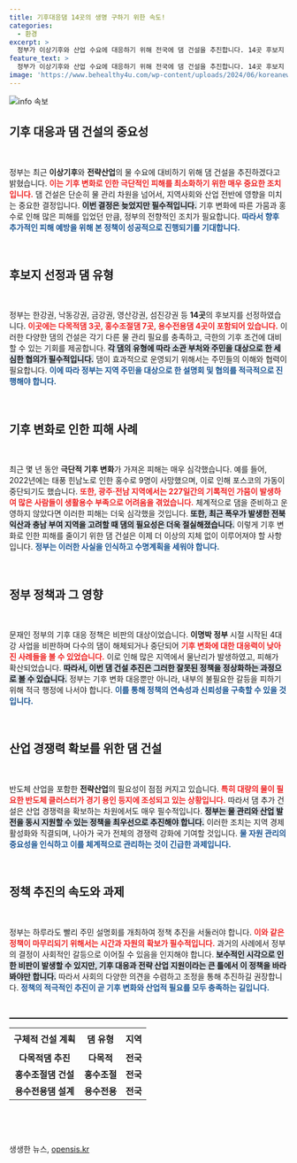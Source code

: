 ```yaml
---
title: 기후대응댐 14곳의 생명 구하기 위한 속도!
categories:
  - 환경
excerpt: >
  정부가 이상기후와 산업 수요에 대응하기 위해 전국에 댐 건설을 추진합니다. 14곳 후보지 선정, 기후 변화의 피해를 예방하는데 속도를 내야 한다는 목소리가 높아지고 있습니다.
feature_text: >
  정부가 이상기후와 산업 수요에 대응하기 위해 전국에 댐 건설을 추진합니다. 14곳 후보지 선정, 기후 변화의 피해를 예방하는데 속도를 내야 한다는 목소리가 높아지고 있습니다.
image: 'https://www.behealthy4u.com/wp-content/uploads/2024/06/koreanews.jpg'
---
```


<p><img src="https://www.behealthy4u.com/wp-content/uploads/2024/06/koreanews.jpg" alt="info 속보" /></p>

<h2 data-ke-size="size26">기후 대응과 댐 건설의 중요성</h2>

<p data-ke-size="size16">&nbsp;</p>

<p>정부는 최근 <b>이상기후</b>와 <b>전략산업</b>의 물 수요에 대비하기 위해 댐 건설을 추진하겠다고 밝혔습니다. <b><span style="color: #ee2323;">이는 기후 변화로 인한 극단적인 피해를 최소화하기 위한 매우 중요한 조치입니다.</span></b> 댐 건설은 단순히 물 관리 차원을 넘어서, 지역사회와 산업 전반에 영향을 미치는 중요한 결정입니다. <b><span style="background-color: #21538527;">이번 결정은 늦었지만 필수적입니다.</span></b> 기후 변화에 따른 가뭄과 홍수로 인해 많은 피해를 입었던 만큼, 정부의 전향적인 조치가 필요합니다. <b><span style="color: #1a5490;">따라서 향후 추가적인 피해 예방을 위해 본 정책이 성공적으로 진행되기를 기대합니다.</span></b></p>

<p data-ke-size="size16">&nbsp;</p>

<h2 data-ke-size="size26">후보지 선정과 댐 유형</h2>

<p data-ke-size="size16">&nbsp;</p>

<p>정부는 한강권, 낙동강권, 금강권, 영산강권, 섬진강권 등 <b>14곳</b>의 후보지를 선정하였습니다. <b><span style="color: #ee2323;">이곳에는 다목적댐 3곳, 홍수조절댐 7곳, 용수전용댐 4곳이 포함되어 있습니다.</span></b> 이러한 다양한 댐의 건설은 각기 다른 물 관리 필요를 충족하고, 극한의 기후 조건에 대비할 수 있는 기회를 제공합니다. <b><span style="background-color: #21538527;">각 댐의 유형에 따라 소관 부처와 주민을 대상으로 한 세심한 협의가 필수적입니다.</span></b> 댐이 효과적으로 운영되기 위해서는 주민들의 이해와 협력이 필요합니다. <b><span style="color: #1a5490;">이에 따라 정부는 지역 주민을 대상으로 한 설명회 및 협의를 적극적으로 진행해야 합니다.</span></b></p>

<p data-ke-size="size16">&nbsp;</p>

<h2 data-ke-size="size26">기후 변화로 인한 피해 사례</h2>

<p data-ke-size="size16">&nbsp;</p>

<p>최근 몇 년 동안 <b>극단적 기후 변화</b>가 가져온 피해는 매우 심각했습니다. 예를 들어, 2022년에는 태풍 힌남노로 인한 홍수로 9명이 사망했으며, 이로 인해 포스코의 가동이 중단되기도 했습니다. <b><span style="color: #ee2323;">또한, 광주·전남 지역에서는 227일간의 기록적인 가뭄이 발생하여 많은 사람들이 생활용수 부족으로 어려움을 겪었습니다.</span></b> 체계적으로 댐을 준비하고 운영하지 않았다면 이러한 피해는 더욱 심각했을 것입니다. <b><span style="background-color: #21538527;">또한, 최근 폭우가 발생한 전북 익산과 충남 부여 지역을 고려할 때 댐의 필요성은 더욱 절실해졌습니다.</span></b> 이렇게 기후 변화로 인한 피해를 줄이기 위한 댐 건설은 이제 더 이상의 지체 없이 이루어져야 할 사항입니다. <b><span style="color: #1a5490;">정부는 이러한 사실을 인식하고 수명계획을 세워야 합니다.</span></b></p>

<p data-ke-size="size16">&nbsp;</p>

<h2 data-ke-size="size26">정부 정책과 그 영향</h2>

<p data-ke-size="size16">&nbsp;</p>

<p>문재인 정부의 기후 대응 정책은 비판의 대상이었습니다. <b>이명박 정부</b> 시절 시작된 4대강 사업을 비판하며 다수의 댐이 해체되거나 중단되어 <b><span style="color: #ee2323;">기후 변화에 대한 대응력이 낮아진 사례들을 볼 수 있었습니다.</span></b> 이로 인해 많은 지역에서 물난리가 발생하였고, 피해가 확산되었습니다. <b><span style="background-color: #21538527;">따라서, 이번 댐 건설 추진은 그러한 잘못된 정책을 정상화하는 과정으로 볼 수 있습니다.</span></b> 정부는 기후 변화 대응뿐만 아니라, 내부의 불필요한 갈등을 피하기 위해 적극 행정에 나서야 합니다. <b><span style="color: #1a5490;">이를 통해 정책의 연속성과 신뢰성을 구축할 수 있을 것입니다.</span></b></p>

<p data-ke-size="size16">&nbsp;</p>

<h2 data-ke-size="size26">산업 경쟁력 확보를 위한 댐 건설</h2>

<p data-ke-size="size16">&nbsp;</p>

<p>반도체 산업을 포함한 <b>전략산업</b>의 필요성이 점점 커지고 있습니다. <b><span style="color: #ee2323;">특히 대량의 물이 필요한 반도체 클러스터가 경기 용인 등지에 조성되고 있는 상황입니다.</span></b> 따라서 댐 추가 건설은 산업 경쟁력을 확보하는 차원에서도 매우 필수적입니다. <b><span style="background-color: #21538527;">정부는 물 관리와 산업 발전을 동시 지원할 수 있는 정책을 최우선으로 추진해야 합니다.</span></b> 이러한 조치는 지역 경제 활성화와 직결되며, 나아가 국가 전체의 경쟁력 강화에 기여할 것입니다. <b><span style="color: #1a5490;">물 자원 관리의 중요성을 인식하고 이를 체계적으로 관리하는 것이 긴급한 과제입니다.</span></b></p>

<p data-ke-size="size16">&nbsp;</p>

<h2 data-ke-size="size26">정책 추진의 속도와 과제</h2>

<p data-ke-size="size16">&nbsp;</p>

<p>정부는 하루라도 빨리 주민 설명회를 개최하여 정책 추진을 서둘러야 합니다. <b><span style="color: #ee2323;">이와 같은 정책이 마무리되기 위해서는 시간과 자원의 확보가 필수적입니다.</span></b> 과거의 사례에서 정부의 결정이 사회적인 갈등으로 이어질 수 있음을 인지해야 합니다. <b><span style="background-color: #21538527;">보수적인 시각으로 인한 비판이 발생할 수 있지만, 기후 대응과 전략 산업 지원이라는 큰 틀에서 이 정책을 바라봐야만 합니다.</span></b> 따라서 사회의 다양한 의견을 수렴하고 조정을 통해 추진하길 권장합니다. <b><span style="color: #1a5490;">정책의 적극적인 추진이 곧 기후 변화와 산업적 필요를 모두 충족하는 길입니다.</span></b></p>

<p data-ke-size="size16">&nbsp;</p>

<hr style="height: 2px; border: none; background-color: black;" />

<table style="width: 100%; border-collapse: collapse;">
    <tr>
        <th style="text-align: center; height: 40px;"><b>구체적 건설 계획</b></th>
        <th style="text-align: center; height: 40px;"> <b>댐 유형</b></th>
        <th style="text-align: center; height: 40px;"> <b>지역</b></th>
    </tr>
    <tr>
        <td style="text-align: center; height: 17px;"><b>다목적댐 추진</b></td>
        <td style="text-align: center; height: 17px;"><b>다목적</b></td>
        <td style="text-align: center; height: 17px;"><b>전국</b></td>
    </tr>
    <tr>
        <td style="text-align: center; height: 17px;"><b>홍수조절댐 건설</b></td>
        <td style="text-align: center; height: 17px;"><b>홍수조절</b></td>
        <td style="text-align: center; height: 17px;"><b>전국</b></td>
    </tr>
    <tr>
        <td style="text-align: center; height: 17px;"><b>용수전용댐 설계</b></td>
        <td style="text-align: center; height: 17px;"><b>용수전용</b></td>
        <td style="text-align: center; height: 17px;"><b>전국</b></td>
    </tr>
</table>

<p data-ke-size="size16">&nbsp;</p>

<p data-ke-size="size16">&nbsp;</p>
생생한 뉴스, <a href="https://opensis.kr" rel="dofollow">opensis.kr</a>


